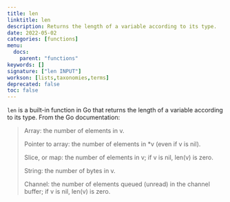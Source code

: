 ```yaml
---
title: len
linktitle: len
description: Returns the length of a variable according to its type.
date: 2022-05-02
categories: [functions]
menu:
  docs:
    parent: "functions"
keywords: []
signature: ["len INPUT"]
workson: [lists,taxonomies,terms]
deprecated: false
toc: false
---
```


`len` is a built-in function in Go that returns the length of a variable according to its type. From the Go documentation:

> Array: the number of elements in v.
>
> Pointer to array: the number of elements in *v (even if v is nil).
>
> Slice, or map: the number of elements in v; if v is nil, len(v) is zero.
>
> String: the number of bytes in v.
>
> Channel: the number of elements queued (unread) in the channel buffer; if v is nil, len(v) is zero.
